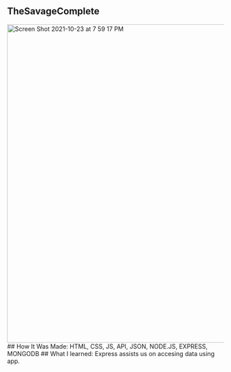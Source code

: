 ## TheSavageComplete
<img width="738" alt="Screen Shot 2021-10-23 at 7 59 17 PM" src="https://user-images.githubusercontent.com/78456343/138734136-4ab8ea64-4340-4269-9fff-65e7eb006f91.png">
## How It Was Made:
HTML, CSS, JS, API, JSON, NODE.JS, EXPRESS, MONGODB
## What I learned:
Express assists us on accesing data using app.
